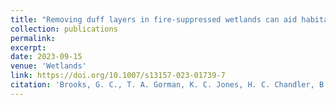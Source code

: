 ```yaml
---
title: "Removing duff layers in fire-suppressed wetlands can aid habitat restoration efforts"
collection: publications
permalink: 
excerpt:
date: 2023-09-15
venue: 'Wetlands'
link: https://doi.org/10.1007/s13157-023-01739-7
citation: 'Brooks, G. C., T. A. Gorman, K. C. Jones, H. C. Chandler, B. K. Rincon, M. A. Sission, J. Himes, and C. A. Haas. 2023. Removing duff layers in fire-suppressed wetlands can aid habitat restoration efforts. <i>Wetlands</i> 43:95'
---
```

